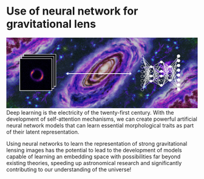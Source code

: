 
# Use of neural network for gravitational lens
<img src="header.png">
Deep learning is the electricity of the twenty-first century. With the development of self-attention mechanisms, we can create powerful artificial neural network models that can learn essential morphological traits as part of their latent representation.

Using neural networks to learn the representation of strong gravitational lensing images has the potential to lead to the development of models capable of learning an embedding space with possibilities far beyond existing theories, speeding up astronomical research and significantly contributing to our understanding of the universe!





